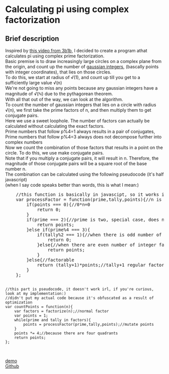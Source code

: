 <h1>Calculating pi using complex factorization</h1>
<h2>Brief description</h2>
<p>
Inspired by <a target="_blank" href="https://www.youtube.com/watch?v=NaL_Cb42WyY">this video from 3b1b</a>, I decided to create a program athat calculates pi using complex prime factorization.<br>
Basic premise is to draw increasingly large circles on a complex plane from the origin, and count up the number of <a target="_blank" href="https://en.wikipedia.org/wiki/Gaussian_integer">gaussian integers</a>, (bascally points with integer coordinates), that lies on those circles.<br>
To do this, we start at radius of √(1), and count up till you get to a sufficiently large value √(n)<br>
We're not going to miss any points because any gaussian integers have a magnitude of √(ℕ) due to the pythagorean theorem.<br>
With all that out of the way, we can look at the algorithm.<br>
To count the number of gaussian integers that lies on a circle with radius √(n), we first take the prime factors of n, and then multiply them to get conjugate pairs.<br>
Here we use a sweet loophole. The number of factors can actually be calculated without calculating the exact factors.<br>
Prime numbers that follow p%4=1 always results in a pair of conjugates,<br>
Prime numbers that follow p%4=3 always does not decompose further into complex numbers<br>
Now we count the combination of those factors that results in a point on the circle. To do this, we use make conjugate pairs.<br>
Note that if you multiply a conjugate pairs, it will result in n. Therefore, the magnitude of those conjugate pairs will be a square root of the base number n.<br>
The combination can be calculated using the following pseudocode (it's half javascript)<br>
(when I say code speaks better than words, this is what I mean:)<br>
<pre>
    //this function is basically in javascipt, so it works irl
    var processFactor = function(prime,tally,points){//n is the number of prime factors
        if(points === 0){//0*n=0
            return 0;
        }
        if(prime === 2){//prime is two, special case, does not affect the result
            return points;
        }else if(prime%4 === 3){
            if(tally%2 === 1){//when there is odd number of integer factors, the whole thing breaks, returning zero
                return 0;
            }else{//when there are even number of integer factors, the result is not affected
                return points;
            }
        }else{//factorable
            return (tally+1)*points;//tally+1 regular factors (4 because of rotation)
        }
    };
    
    //this part is pseudocode, it doesn't work irl, if you're curious, look at my implementation:)
    //didn't put my actual code because it's obfuscated as a result of optimization
    var countPoints = function(n){
        var factors = factorize(n);//normal factor
        var points = 1;
        while(prime and tally in factors){
            points = processFactor(prime,tally,points);//mutate points
        }
        points *= 4;//because there are four quadrants
        return points;
    };
</pre>
<a target="_blank" href="https://codepen.io/MartianLord/full/zYNwOry">demo</a><br>
<a target="_blank" href="https://github.com/martian17/prime-pi">Github</a><br>